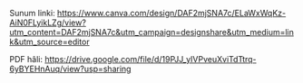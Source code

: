 Sunum linki: https://www.canva.com/design/DAF2mjSNA7c/ELaWxWqKz-AiN0FLyikLZg/view?utm_content=DAF2mjSNA7c&utm_campaign=designshare&utm_medium=link&utm_source=editor

PDF hâli: https://drive.google.com/file/d/19PJJ_yIVPveuXviTdTtrq-6yBYEHnAuq/view?usp=sharing

